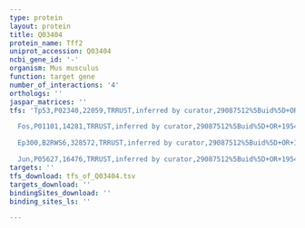 ```yaml
---
type: protein
layout: protein
title: Q03404
protein_name: Tff2
uniprot_accession: Q03404
ncbi_gene_id: '-'
organism: Mus musculus
function: target gene
number_of_interactions: '4'
orthologs: ''
jaspar_matrices: ''
tfs: 'Tp53,P02340,22059,TRRUST,inferred by curator,29087512%5Buid%5D+OR+19541923%5Buid%5D,Yes

  Fos,P01101,14281,TRRUST,inferred by curator,29087512%5Buid%5D+OR+19541923%5Buid%5D,Yes

  Ep300,B2RWS6,328572,TRRUST,inferred by curator,29087512%5Buid%5D+OR+19541923%5Buid%5D,Yes

  Jun,P05627,16476,TRRUST,inferred by curator,29087512%5Buid%5D+OR+19541923%5Buid%5D,Yes'
targets: ''
tfs_download: tfs_of_Q03404.tsv
targets_download: ''
bindingSites_download: ''
binding_sites_ls: ''

---
```

